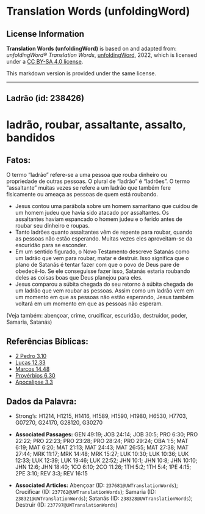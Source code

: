 # Translation Words (unfoldingWord)

## License Information

**Translation Words (unfoldingWord)** is based on and adapted from: _unfoldingWord® Translation Words_, [unfoldingWord](https://unfoldingword.org/utw), 2022, which is licensed under a [CC BY-SA 4.0 license](https://creativecommons.org/licenses/by-sa/4.0/legalcode.en).

This markdown version is provided under the same license.



--------------------------------

## Ladrão (id: 238426)

ladrão, roubar, assaltante, assalto, bandidos
=============================================

Fatos:
------

O termo “ladrão” refere\-se a uma pessoa que rouba dinheiro ou propriedade de outras pessoas. O plural de “ladrão” é “ladrões”. O termo “assaltante” muitas vezes se refere a um ladrão que também fere fisicamente ou ameaça as pessoas de quem está roubando.

* Jesus contou uma parábola sobre um homem samaritano que cuidou de um homem judeu que havia sido atacado por assaltantes. Os assaltantes haviam espancado o homem judeu e o ferido antes de roubar seu dinheiro e roupas.
* Tanto ladrões quanto assaltantes vêm de repente para roubar, quando as pessoas não estão esperando. Muitas vezes eles aproveitam\-se da escuridão para se esconder.
* Em um sentido figurado, o Novo Testamento descreve Satanás como um ladrão que vem para roubar, matar e destruir. Isso significa que o plano de Satanás é tentar fazer com que o povo de Deus pare de obedecê\-lo. Se ele conseguisse fazer isso, Satanás estaria roubando deles as coisas boas que Deus planejou para eles.
* Jesus comparou a súbita chegada do seu retorno à súbita chegada de um ladrão que vem roubar as pessoas. Assim como um ladrão vem em um momento em que as pessoas não estão esperando, Jesus também voltará em um momento em que as pessoas não esperam.

(Veja também: abençoar, crime, crucificar, escuridão, destruidor, poder, Samaria, Satanás)

Referências Bíblicas:
---------------------

* [2 Pedro 3\.10](https://ref.ly/2Pet3:10)
* [Lucas 12\.33](https://ref.ly/Luke12:33)
* [Marcos 14\.48](https://ref.ly/Mark14:48)
* [Provérbios 6\.30](https://ref.ly/Prov6:30)
* [Apocalipse 3\.3](https://ref.ly/Rev3:3)

Dados da Palavra:
-----------------

* Strong’s: H1214, H1215, H1416, H1589, H1590, H1980, H6530, H7703, G07270, G24170, G28120, G30270

* **Associated Passages:** GEN 49:19; JOB 24:14; JOB 30:5; PRO 6:30; PRO 22:22; PRO 22:23; PRO 23:28; PRO 28:24; PRO 29:24; OBA 1:5; MAT 6:19; MAT 6:20; MAT 21:13; MAT 24:43; MAT 26:55; MAT 27:38; MAT 27:44; MRK 11:17; MRK 14:48; MRK 15:27; LUK 10:30; LUK 10:36; LUK 12:33; LUK 12:39; LUK 19:46; LUK 22:52; JHN 10:1; JHN 10:8; JHN 10:10; JHN 12:6; JHN 18:40; 1CO 6:10; 2CO 11:26; 1TH 5:2; 1TH 5:4; 1PE 4:15; 2PE 3:10; REV 3:3; REV 16:15
* **Associated Articles:** Abençoar (ID: `237681@UWTranslationWords`); Crucificar (ID: `237762@UWTranslationWords`); Samaria (ID: `238321@UWTranslationWords`); Satanás (ID: `238328@UWTranslationWords`); Destruir (ID: `237797@UWTranslationWords`)

